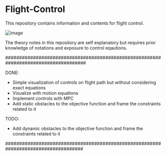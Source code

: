 # Flight-Control
This repository contains information and contents for flight control.

![image](https://user-images.githubusercontent.com/14985440/209779929-f99364ab-e37d-41b7-8ba9-7d6061df09ba.png)

The theory notes in this repository are self explanatory but requires prior knowledge of notations and exposure to control eqautions.


#####################################################################################

DONE:
- Simple visualization of controls on flight path but without considering exact equations
- Visualize with motion equations
- Implement controls with MPC
- Add static obstacles to the objective function and frame the constraints related to it

TODO:
- Add dynamic obstacles to the objective function and frame the constraints related to it

####################################################################################
